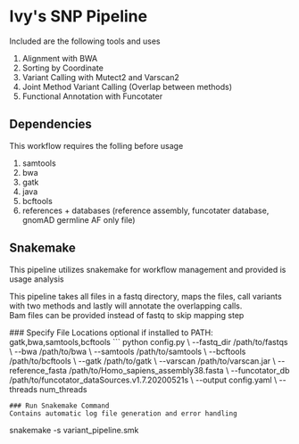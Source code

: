 # Ivy's SNP Pipeline
Included are the following tools and uses <br>
1. Alignment with BWA
2. Sorting by Coordinate
3. Variant Calling with Mutect2 and Varscan2
4. Joint Method Variant Calling (Overlap between methods)
5. Functional Annotation with Funcotater

## Dependencies
This workflow requires the folling before usage
1. samtools
2. bwa
3. gatk
4. java
5. bcftools
6. references + databases (reference assembly, funcotater database, gnomAD germline AF only file)
   
## Snakemake
This pipeline utilizes snakemake for workflow management and provided is usage analysis <br>
<p> This pipeline takes all files in a fastq directory, maps the files, call variants with two methods and lastly will annotate the overlapping calls. <br>
Bam files can be provided instead of fastq to skip mapping step</p>
### Specify File Locations
optional if installed to PATH: gatk,bwa,samtools,bcftools
```
python config.py \
   --fastq_dir /path/to/fastqs \
    --bwa /path/to/bwa \
    --samtools /path/to/samtools \
    --bcftools /path/to/bcftools \
    --gatk /path/to/gatk \
    --varscan /path/to/varscan.jar \
    --reference_fasta /path/to/Homo_sapiens_assembly38.fasta \
    --funcotator_db /path/to/funcotator_dataSources.v1.7.20200521s \
    --output config.yaml \
    --threads num_threads

```
### Run Snakemake Command
Contains automatic log file generation and error handling
```
snakemake -s variant_pipeline.smk
```
